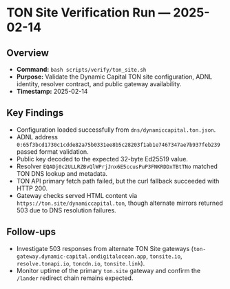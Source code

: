 # TON Site Verification Run — 2025-02-14

## Overview

- **Command:** `bash scripts/verify/ton_site.sh`
- **Purpose:** Validate the Dynamic Capital TON site configuration, ADNL
  identity, resolver contract, and public gateway availability.
- **Timestamp:** 2025-02-14

## Key Findings

- Configuration loaded successfully from `dns/dynamiccapital.ton.json`.
- ADNL address
  `0:65f3bcd1730c1cdde82a75b0331ee8b5c28203f1ab1e7467347ae7b937feb239` passed
  format validation.
- Public key decoded to the expected 32-byte Ed25519 value.
- Resolver `EQADj0c2ULLRZBvQlWPrjJnx6E5ccusPuP3FNKRDDxTBtTNo` matched TON DNS
  lookup and metadata.
- TON API primary fetch path failed, but the curl fallback succeeded with
  HTTP 200.
- Gateway checks served HTML content via `https://ton.site/dynamiccapital.ton`,
  though alternate mirrors returned 503 due to DNS resolution failures.

## Follow-ups

- Investigate 503 responses from alternate TON Site gateways
  (`ton-gateway.dynamic-capital.ondigitalocean.app`, `tonsite.io`,
  `resolve.tonapi.io`, `toncdn.io`, `tonsite.link`).
- Monitor uptime of the primary `ton.site` gateway and confirm the `/lander`
  redirect chain remains expected.

